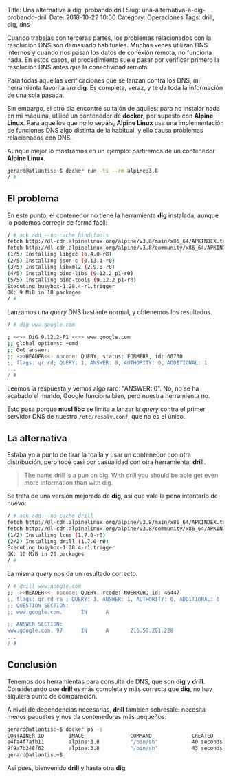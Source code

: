 Title: Una alternativa a dig: probando drill
Slug: una-alternativa-a-dig-probando-drill
Date: 2018-10-22 10:00
Category: Operaciones
Tags: drill, dig, dns



Cuando trabajas con terceras partes, los problemas relacionados con la resolución DNS son demasiado habituales. Muchas veces utilizan DNS internos y cuando nos pasan los datos de conexión remota, no funciona nada. En estos casos, el procedimiento suele pasar por verificar primero la resolución DNS antes que la conectividad remota.

Para todas aquellas verificaciones que se lanzan contra los DNS, mi herramienta favorita *era* **dig**. Es completa, veraz, y te da toda la información de una sola pasada.

Sin embargo, el otro día encontré su talón de aquiles: para no instalar nada en mi máquina, utilicé un contenedor de **docker**, por supesto con **Alpine Linux**. Para aquellos que no lo sepáis, **Alpine Linux** usa una implementación de funciones DNS algo distinta de la habitual, y ello causa problemas relacionados con DNS.

Aunque mejor lo mostramos en un ejemplo: partiremos de un contenedor **Alpine Linux**.

```bash
gerard@atlantis:~$ docker run -ti --rm alpine:3.8
/ #
```

## El problema

En este punto, el contenedor no tiene la herramienta **dig** instalada, aunque lo podemos corregir de forma fácil:

```bash
/ # apk add --no-cache bind-tools
fetch http://dl-cdn.alpinelinux.org/alpine/v3.8/main/x86_64/APKINDEX.tar.gz
fetch http://dl-cdn.alpinelinux.org/alpine/v3.8/community/x86_64/APKINDEX.tar.gz
(1/5) Installing libgcc (6.4.0-r8)
(2/5) Installing json-c (0.13.1-r0)
(3/5) Installing libxml2 (2.9.8-r0)
(4/5) Installing bind-libs (9.12.2_p1-r0)
(5/5) Installing bind-tools (9.12.2_p1-r0)
Executing busybox-1.28.4-r1.trigger
OK: 9 MiB in 18 packages
/ #
```

Lanzamos una *query* DNS bastante normal, y obtenemos los resultados.

```bash
/ # dig www.google.com

; <<>> DiG 9.12.2-P1 <<>> www.google.com
;; global options: +cmd
;; Got answer:
;; ->>HEADER<<- opcode: QUERY, status: FORMERR, id: 60730
;; flags: qr rd; QUERY: 1, ANSWER: 0, AUTHORITY: 0, ADDITIONAL: 1
...
/ #
```

Leemos la respuesta y vemos algo raro: "ANSWER: 0". No, no se ha acabado el mundo, Google funciona bien, pero nuestra herramienta no.

Esto pasa porque **musl libc** se limita a lanzar la *query* contra el primer servidor DNS de nuestro `/etc/resolv.conf`, que no es el único.

## La alternativa

Estaba yo a punto de tirar la toalla y usar un contenedor con otra distribución, pero topé casi por casualidad con otra herramienta: **drill**.

> The name drill is a pun on dig. With drill you should be able get even more information than with dig.

Se trata de una versión mejorada de **dig**, así que vale la pena intentarlo de nuevo:

```bash
/ # apk add --no-cache drill
fetch http://dl-cdn.alpinelinux.org/alpine/v3.8/main/x86_64/APKINDEX.tar.gz
fetch http://dl-cdn.alpinelinux.org/alpine/v3.8/community/x86_64/APKINDEX.tar.gz
(1/2) Installing ldns (1.7.0-r0)
(2/2) Installing drill (1.7.0-r0)
Executing busybox-1.28.4-r1.trigger
OK: 10 MiB in 20 packages
/ #
```

La misma *query* nos da un resultado correcto:

```bash
/ # drill www.google.com
;; ->>HEADER<<- opcode: QUERY, rcode: NOERROR, id: 46447
;; flags: qr rd ra ; QUERY: 1, ANSWER: 1, AUTHORITY: 0, ADDITIONAL: 0
;; QUESTION SECTION:
;; www.google.com.      IN      A

;; ANSWER SECTION:
www.google.com. 97      IN      A       216.58.201.228
...
/ #
```

## Conclusión

Tenemos dos herramientas para consulta de DNS, que son **dig** y **drill**. Considerando que **drill** es más completa y más correcta que **dig**, no hay siquiera punto de comparación.

A nivel de dependencias necesarias, **drill** también sobresale: necesita menos paquetes y nos da contenedores más pequeños:

```bash
gerard@atlantis:~$ docker ps -s
CONTAINER ID        IMAGE               COMMAND             CREATED             STATUS              PORTS               NAMES               SIZE
e4fa4f7afb11        alpine:3.8          "/bin/sh"           40 seconds ago      Up 39 seconds                           dig                 5.05MB (virtual 9.47MB)
9f9a7b248f62        alpine:3.8          "/bin/sh"           43 seconds ago      Up 42 seconds                           drill               1.7MB (virtual 6.12MB)
gerard@atlantis:~$
```

Así pues, bienvenido **drill** y hasta otra **dig**.
